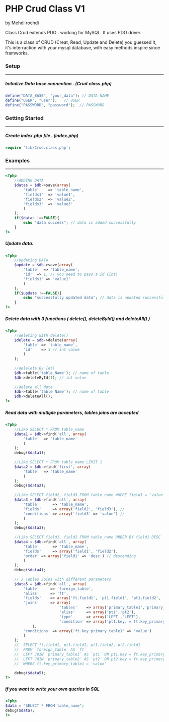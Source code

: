 PHP Crud Class V1
=============
by Mehdi rochdi

Class Crud extends PDO . working for MySQL. It uses PDO driver.

This is a class of CRUD (Creat, Read, Update and Delete) you guessed it,
it's interraction with your mysql database, with easy methods inspire since framworks.

### Setup
-----------------

##### Initialize Data base connection . (Crud.class.php)
```php
define("DATA_BASE", "your_data"); // DATA NAME
define("USER", "user");   // USER
define("PASSWORD", "password");  // PASSWORD
```

### Getting Started
-----------------

##### Create index.php file . (index.php)
```php
require 'lib/Crud.class.php';
```

### Examples
-----------------

```php
<?php
	//ADDING DATA
	$datas = $db->save(array(
		'table'    => 'table_name',
		'fields1'  => 'value1',
		'fields2'  => 'value2',
		'fields3'  => 'value3'
		)
	);
	if($datas !==FALSE){
		echo "data success"; // data is added successfully
	}
?>
```
##### Update data.
```php
<?php
	//Updating DATA
	$update = $db->save(array(
		'table'  => 'table_name',
		'id'  => 1, // you need to pass a id (int)
		'fields1' => 'value1'
		)
	);
	if($update !==FALSE){
		echo "successfully updated data"; // data is updated successfully
	}
?>
```
##### Delete data with 3 functions ( delete(), deleteById() and deleteAll() )
```php
<?php
	//deleting with delete()
	$delete = $db->delete(array(
		'table' => 'table_name',
		'id'    => 1 // int value
		)
	);
	
	//delelete By Id()
	$db->table('table_Name'); // name of table 
	$db->deleteById(1); // int value
	
	//delete all data
	$db->table('table Name'); // name of table 
	$db->deleteAll();
?>
```
##### Read data with mutliple parameters, tables joins are accepted
```php
<?php
	//Like SELECT * FROM table_name
	$data1 = $db->find('all', array(
		'table'  => 'table_name'
		)
	);
	debug($data1);
	
	//Like SELECT * FROM table_name LIMIT 1
	$data2 = $db->find('first', array(
		'table'  => 'table_name'
		)
	);
	debug($data2);
	
	//Like SELECT field2, field3 FROM table_name WHERE field1 = 'value'
	$data3 = $db->find('all', array(
		'table'      => 'table_name',
		'fields'     => array('field2', 'field3'), // 
		'conditions' => array('field3' => 'value') //
		)
	);
	debug($data3);
	
	//Like SELECT field1, field2 FROM table_name ORDER BY field1 DESC
	$data4 = $db->find('all', array(
		'table'      => 'table_name',
		'fields'     => array('field1', 'field2'),
		'order' => array('field1' => 'desc') // descending
		)
	);
	debug($data4);
	
	// 3 Tables Joins with different parameters
	$data5 = $db->find('all', array(
		'table' 	=> 'foreign_table',
		'alias'  	=> 'ft',
		'fields' 	=> array('ft.field1', 'pt1.field1', 'pt1.field2', 'pt2.field1'),
		'joins'  	=> array(
						'tables' 	=> array('primary_table1','primary_table1'),
						'alias' 	=> array('pt1','pt2'),
						'type'  	=> array('LEFT','LEFT'),
						'condition' => array('pt1.key. = ft.key_primary_table1', 'pt2.key. = ft.key_primary_table2')
			),
		'conditions' => array('ft.key_primary_table1' => 'value')
		)
	);
	//  SELECT ft.field1, pt1.field1, pt1.field2, pt2.field1 
	//  FROM `foreign_table` AS `ft` 
	//  LEFT JOIN `primary_table1` AS `pt1` ON pt1.key = ft.key_primary_table1 
	//  LEFT JOIN `primary_table2` AS `pt2` ON pt2.key = ft.key_primary_table2  
	//  WHERE ft.key_primary_table1 = 'value'

	debug($data5); 
?>
```
##### if you want to write your own queries in SQL
```php
<?php
$data = "SELECT * FROM table_name";
debug($data);
?>
```


